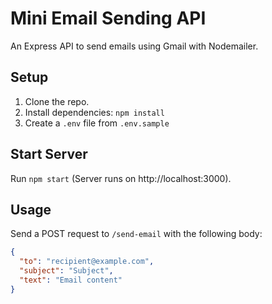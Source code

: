 # Mini Email Sending API

An Express API to send emails using Gmail with Nodemailer.

## Setup

1. Clone the repo.
2. Install dependencies: `npm install`
3. Create a `.env` file from `.env.sample`

## Start Server

Run `npm start` (Server runs on http://localhost:3000).

## Usage

Send a POST request to `/send-email` with the following body:
```json
{
  "to": "recipient@example.com",
  "subject": "Subject",
  "text": "Email content"
}
```